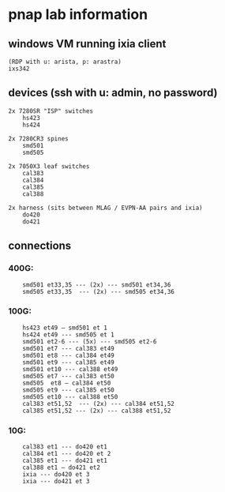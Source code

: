 # pnap lab information

## windows VM running ixia client 
    (RDP with u: arista, p: arastra)
	ixs342

## devices (ssh with u: admin, no password)
    2x 7280SR "ISP" switches
        hs423
        hs424

    2x 7280CR3 spines
        smd501
        smd505

    2x 7050X3 leaf switches
        cal383
        cal384
        cal385
        cal388

    2x harness (sits between MLAG / EVPN-AA pairs and ixia)
        do420
        do421

## connections
### 400G:
        smd501 et33,35 --- (2x) --- smd501 et34,36 
        smd505 et33,35  --- (2x) --- smd505 et34,36     
### 100G:
        hs423 et49 — smd501 et 1
        hs424 et49 --- smd505 et 1
        smd501 et2-6 --- (5x) --- smd505 et2-6 
        smd501 et7 --- cal383 et49
        smd501 et8 --- cal384 et49
        smd501 et9 --- cal385 et49
        smd501 et10 --- cal388 et49
        smd505 et7 --- cal383 et50
        smd505  et8 — cal384 et50
        smd505 et9 --- cal385 et50
        smd505 et10 --- cal388 et50
        cal383 et51,52  --- (2x) --- cal384 et51,52 
        cal385 et51,52 --- (2x) --- cal388 et51,52 

 ### 10G:
        cal383 et1 --- do420 et1
        cal384 et1 --- do420 et 2
        cal385 et1 --- do421 et1
        cal388 et1 — do421 et2
        ixia --- do420 et 3
        ixia --- do421 et 3
